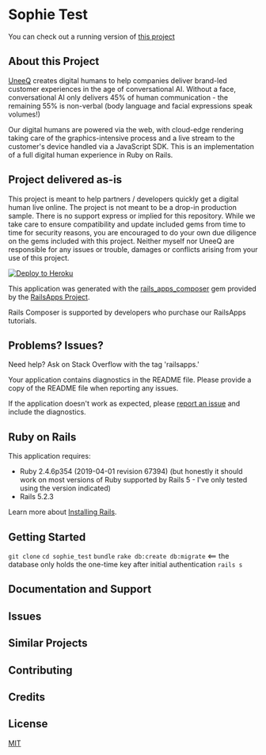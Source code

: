 # Sophie Test

You can check out a running version of [this project](https://sophie-digital-human-test.herokuapp.com/)

## About this Project

[UneeQ](https://www.digitalhumans.com) creates digital humans to help companies deliver brand-led customer experiences in the age of conversational AI. Without a face, conversational AI only delivers 45% of human communication - the remaining 55% is non-verbal (body language and facial expressions speak volumes!)

Our digital humans are powered via the web, with cloud-edge rendering taking care of the graphics-intensive process and a live stream to the customer's device handled via a JavaScript SDK. This is an implementation of a full digital human experience in Ruby on Rails.

## Project delivered as-is

This project is meant to help partners / developers quickly get a digital human live online. The project is not meant to be a drop-in production sample. There is no support express or implied for this repository. While we take care to ensure compatibility and update included gems from time to time for security reasons, you are encouraged to do your own due diligence on the gems included with this project. Neither myself nor UneeQ are responsible for any issues or trouble, damages or conflicts arising from your use of this project.

[![Deploy to Heroku](https://www.herokucdn.com/deploy/button.png)](https://heroku.com/deploy)

This application was generated with the [rails_apps_composer](https://github.com/RailsApps/rails_apps_composer) gem
provided by the [RailsApps Project](http://railsapps.github.io/).

Rails Composer is supported by developers who purchase our RailsApps tutorials.

## Problems? Issues?

Need help? Ask on Stack Overflow with the tag 'railsapps.'

Your application contains diagnostics in the README file. Please provide a copy of the README file when reporting any issues.

If the application doesn't work as expected, please [report an issue](https://github.com/RailsApps/rails_apps_composer/issues)
and include the diagnostics.

## Ruby on Rails

This application requires:

- Ruby 2.4.6p354 (2019-04-01 revision 67394) (but honestly it should work on most versions of Ruby supported by Rails 5 - I've only tested using the version indicated)
- Rails 5.2.3

Learn more about [Installing Rails](http://railsapps.github.io/installing-rails.html).

## Getting Started

`git clone`
`cd sophie_test`
`bundle`
`rake db:create db:migrate` <== the database only holds the one-time key after initial authentication
`rails s`

## Documentation and Support

## Issues

## Similar Projects

## Contributing

## Credits

## License

[MIT](https://opensource.org/licenses/MIT)
